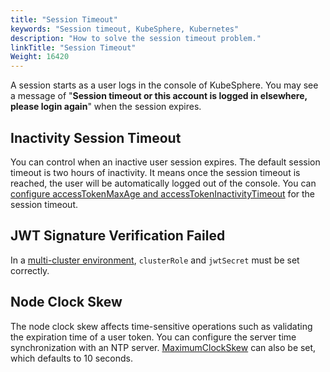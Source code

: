 ```yaml
---
title: "Session Timeout"
keywords: "Session timeout, KubeSphere, Kubernetes"
description: "How to solve the session timeout problem."
linkTitle: "Session Timeout"
Weight: 16420
---
```


A session starts as a user logs in the console of KubeSphere. You may see a message of "**Session timeout or this account is logged in elsewhere, please login again**" when the session expires.

## Inactivity Session Timeout

You can control when an inactive user session expires. The default session timeout is two hours of inactivity. It means once the session timeout is reached, the user will be automatically logged out of the console. You can [configure accessTokenMaxAge and accessTokenInactivityTimeout](../../../access-control-and-account-management/configuring-authentication/#authentication-configuration) for the session timeout.

## JWT Signature Verification Failed

In a [multi-cluster environment](../../../multicluster-management/enable-multicluster/direct-connection/#prepare-a-member-cluster), `clusterRole` and `jwtSecret` must be set correctly.

## Node Clock Skew 

The node clock skew affects time-sensitive operations such as validating the expiration time of a user token. You can configure the server time synchronization with an NTP server. [MaximumClockSkew](../../../access-control-and-account-management/configuring-authentication/#authentication-configuration) can also be set, which defaults to 10 seconds.